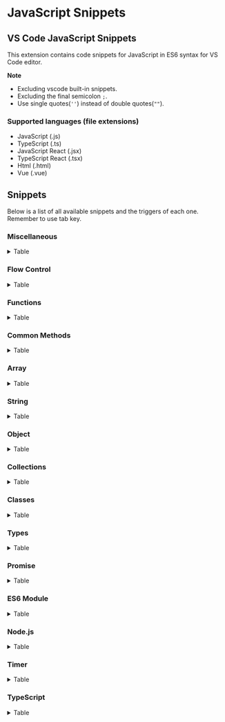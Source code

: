 # JavaScript Snippets

## VS Code JavaScript Snippets

This extension contains code snippets for JavaScript in ES6 syntax for VS Code editor.

**Note**

- Excluding vscode built-in snippets.
- Excluding the final semicolon `;`.
- Use single quotes(`''`) instead of double quotes(`""`).

### Supported languages (file extensions)

- JavaScript (.js)
- TypeScript (.ts)
- JavaScript React (.jsx)
- TypeScript React (.tsx)
- Html (.html)
- Vue (.vue)

## Snippets

Below is a list of all available snippets and the triggers of each one. Remember to use tab key.

### Miscellaneous

<details>
<summary>Table</summary>

| Trigger | Content         |
| ------- | --------------- |
| `us`    | `'use strict'`  |
| `kv`    | `key: value`    |
| `dir`   | `console.dir()` |

</details>

### Flow Control

<details>
<summary>Table</summary>

| Trigger | Content                         |
| ------- | ------------------------------- |
| `els`   | `else {}`                       |
| `eli`   | `else if () {}`                 |
| `ter`   | `? :`                           |
| `tryc`  | `catch () {}`                   |
| `tryf`  | `finally {}`                    |
| `trycf` | `try {} catch () {} finally {}` |

</details>

### Functions

<details>
<summary>Table</summary>

| Trigger | Content                   |
| ------- | ------------------------- |
| `func`  | `function name(args) {}`  |
| `af`    | `() => {}`                |
| `iife`  | `;(() => {})()`            |
| `afn`   | `const name = () => {}`   |
| `funcg` | `function* name(args) {}` |

</details>

### Common Methods

<details>
<summary>Table</summary>

| Trigger  | Content         |
| -------- | --------------- |
| `concat` | `concat()`      |
| `inc`    | `includes()`    |
| `io`     | `indexOf()`     |
| `la`     | `lastIndexOf()` |
| `sl`     | `slice()`       |
| `tos`    | `toString()`    |

</details>

### Array

<details>
<summary>Table</summary>

| Trigger | Content                 |
| ------- | ----------------------- |
| `from`  | `Array.from()`          |
| `isa`   | `Array.isArray()`       |
| `cw`    | `copyWithin()`          |
| `eve`   | `every()`               |
| `fi`    | `fill()`                |
| `filt`  | `filter()`              |
| `find`  | `find()`                |
| `findi` | `findIndex()`           |
| `flat`  | `flat()`                |
| `flatm` | `flatMap(() => {})`     |
| `jo`    | `join()`                |
| `map`   | `map(() => {})`         |
| `po`    | `pop()`                 |
| `pu`    | `push()`                |
| `red`   | `reduce(() => {})`      |
| `redr`  | `reduceRight(() => {})` |
| `rev`   | `reverse()`             |
| `shi`   | `shift()`               |
| `som`   | `some(() => {})`        |
| `sor`   | `sort(() => {})`        |
| `sp`    | `splice()`              |
| `tls`   | `toLocaleString()`      |
| `un`    | `unshift()`             |

</details>

### String

<details>
<summary>Table</summary>

| Trigger      | Content                  |
| ------------ | ------------------------ |
| `fromch`     | `String.fromCharCode()`  |
| `fromco`     | `String.fromCodePoint()` |
| `raw`        | `String.raw()`           |
| `chara`      | `charAt()`               |
| `charc`      | `charCodeAt()`           |
| `codep`      | `codePointAt()`          |
| `endsw`      | `endsWith()`             |
| `localec`    | `localeCompare()`        |
| `match`      | `match()`                |
| `matcha`     | `matchAll()`             |
| `norm`       | `normalize()`            |
| `pade`       | `padEnd()`               |
| `pads`       | `padStart()`             |
| `repe`       | `repeat()`               |
| `repl`       | `replace()`              |
| `replaceall` | `replaceAll()`           |
| `sear`       | `search()`               |
| `split`      | `split()`                |
| `startsw`    | `startsWith()`           |
| `subs`       | `substring()`            |
| `tll`        | `toLocaleLowerCase()`    |
| `tlu`        | `toLocaleUpperCase()`    |
| `tlc`        | `toLowerCase()`          |
| `tou`        | `toUpperCase()`          |
| `trim`       | `trim()`                 |
| `trime`      | `trimEnd()`              |
| `trims`      | `trimStart()`            |
| `valueof`    | `valueOf()`              |

</details>

### Object

<details>
<summary>Table</summary>

| Trigger   | Content                              |
| --------- | ------------------------------------ |
| `ass`     | `Object.assign()`                    |
| `crea`    | `Object.create()`                    |
| `dp`      | `Object.defineProperties()`          |
| `dp`      | `Object.defineProperty()`            |
| `entri`   | `Object.entries()`                   |
| `free`    | `Object.freeze()`                    |
| `frome`   | `Object.fromEntries()`               |
| `gopd`    | `Object.getOwnPropertyDescriptor()`  |
| `gopd`    | `Object.getOwnPropertyDescriptors()` |
| `gopn`    | `Object.getOwnPropertyNames()`       |
| `gops`    | `Object.getOwnPropertySymbols()`     |
| `gpo`     | `Object.getPrototypeOf()`            |
| `is`      | `Object.is()`                        |
| `ise`     | `Object.isExtensible()`              |
| `isf`     | `Object.isFrozen()`                  |
| `iss`     | `Object.isSealed()`                  |
| `keys`    | `Object.keys()`                      |
| `pe`      | `Object.preventExtensions()`         |
| `seal`    | `Object.seal()`                      |
| `setp`    | `Object.setPrototypeOf()`            |
| `values`  | `Object.values()`                    |
| `haso`    | `hasOwnProperty()`                   |
| `isp`     | `isPrototypeOf()`                    |
| `pi`      | `propertyIsEnumerable()`             |
| `tls`     | `toLocaleString()`                   |
| `valueof` | `valueOf()`                          |

</details>

### Collections

<details>
<summary>Table</summary>

| Trigger  | Content    |
| -------- | ---------- |
| `clear`  | `clear()`  |
| `delete` | `delete()` |
| `has`    | `has()`    |
| `add`    | `add()`    |
| `get`    | `get()`    |
| `set`    | `set()`    |

</details>

### Classes

<details>
<summary>Table</summary>

| Trigger  | Content                                                 |
| -------- | ------------------------------------------------------- |
| `class`  | `class name { constructor() {} }`                       |
| `constr` | `constructor() { }`                                     |
| `classe` | `class name extends base { constructor() { super() } }` |
| `stat`   | `static name`                                           |
| `sm`     | `static name() {}`                                      |
| `pt`     | `Class.prototype.method = function() {}`                |
| `gett`   | `get property() {}`                                     |
| `sett`   | `set property(value) {}`                                |

</details>

### Types

<details>
<summary>Table</summary>

| Trigger | Content             |
| ------- | ------------------- |
| typ     | `typeof source`     |
| ins     | `instanceof Object` |

</details>

### Promise

<details>
<summary>Table</summary>

| Trigger    | Content                                       |
| ---------- | --------------------------------------------- |
| `retp`     | `return new Promise((resolve, reject) => {})` |
| `pro`      | `new Promise((resolve, reject) => {})`        |
| `prot`     | `promise.then(() => {})`                      |
| `proc`     | `promise.catch(() => {})`                     |
| `prof`     | `promise.finally(() => {})`                   |
| `proall`   | `Promise.all()`                               |
| `prorace`  | `Promise.race()`                              |
| `proallls` | `Promise.allSettled()`                        |
| `proany`   | `Promise.any()`                               |
| `rej`      | `promise.reject()`                            |
| `res`      | `promise.resolve()`                           |
| `asy`      | `async`                                       |
| `aw`       | `await`                                       |

</details>

### ES6 Module

<details>
<summary>Table</summary>

| Trigger | Content                          |
| ------- | -------------------------------- |
| `exp`   | `export member`                  |
| `expd`  | `export default member`          |
| `expf`  | `export function name(args) {}`  |
| `expaf` | `export const name = () => {}`   |
| `imp`   | `import name from 'module'`      |
| `impd`  | `import * as name from 'module'` |

</details>

### Node.js

<details>
<summary>Table</summary>

| Trigger | Content                 |
| ------- | ----------------------- |
| `moe`   | `module.exports = name` |
| `moeo`  | `module.exports = {}`   |
| `req`   | `require('module')`     |
| `ctx`   | `(ctx, next) => {}`     |

</details>

### Timer

<details>
<summary>Table</summary>

| Trigger | Content                      |
| ------- | ---------------------------- |
| `setim` | `setImmediate(() => {})`     |
| `nt`    | `process.nextTick(() => {})` |

</details>

### TypeScript

<details>
<summary>Table</summary>

| Trigger    | Content                              |
| ---------- | ------------------------------------ |
| `iterable` | `Iterable statement`                 |
| `inter`    | `interface shapes {}`                |
| `type`     | `type primitives {}`                 |
| `enum`     | `enum direction {}`                  |
| `classi`   | `class name implements interface {}` |
| `impt`     | `import type { \* } from 'module'`   |
| `expt`     | `export type ${0:member}`            |
| `expi`     | `export interface shapes {}`         |
| `t`        | `<T>`                                |
| `te`       | `<T extends base>`                   |
| `part`     | `Partial<Type>`                      |
| `requ`     | `Required<Type>`                     |
| `reado`    | `Readonly<Type>`                     |
| `rec`      | `Record<Keys, Type>`                 |
| `pick`     | `Pick<Type, Keys>`                   |
| `omit`     | `Omit<Type, Keys>`                   |
| `exclude`  | `Exclude<Type, ExcludedUnion>`       |
| `extract`  | `Extract<Type, Union>`               |
| `nonn`     | `NonNullable<Type>`                  |
| `para`     | `Parameters<Type>`                   |
| `constr`   | `ConstructorParameters<Type>`        |
| `rett`     | `ReturnType<Type>`                   |
| `insta`    | `InstanceType<Type>`                 |
| `thispar`  | `ThisParameterType<Type>`            |
| `omitt`    | `OmitThisParameter<Type>`            |
| `thist`    | `ThisType<Type>`                     |

</details>
